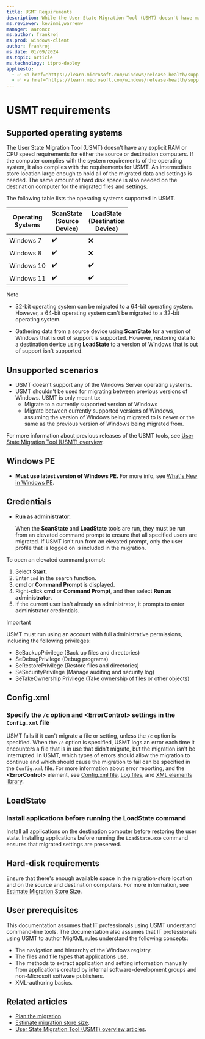 ```yaml
---
title: USMT Requirements
description: While the User State Migration Tool (USMT) doesn't have many requirements, these tips and tricks can help smooth the migration process.
ms.reviewer: kevinmi,warrenw
manager: aaroncz
ms.author: frankroj
ms.prod: windows-client
author: frankroj
ms.date: 01/09/2024
ms.topic: article
ms.technology: itpro-deploy
appliesto:
  - ✅ <a href="https://learn.microsoft.com/windows/release-health/supported-versions-windows-client" target="_blank">Windows 11</a>
  - ✅ <a href="https://learn.microsoft.com/windows/release-health/supported-versions-windows-client" target="_blank">Windows 10</a>
---
```


# USMT requirements

## Supported operating systems

The User State Migration Tool (USMT) doesn't have any explicit RAM or CPU speed requirements for either the source or destination computers. If the computer complies with the system requirements of the operating system, it also complies with the requirements for USMT. An intermediate store location large enough to hold all of the migrated data and settings is needed. The same amount of hard disk space is also needed on the destination computer for the migrated files and settings.

The following table lists the operating systems supported in USMT.

| Operating<br>Systems | ScanState<br>(Source<br>Device)| LoadState<br>(Destination<br>Device)|
|--- |--- |--- |
|Windows 7|✔️|❌|
|Windows 8|✔️|❌|
|Windows 10|✔️|✔️|
|Windows 11|✔️|✔️|

> [!NOTE]
>
> - 32-bit operating system can be migrated to a 64-bit operating system. However, a 64-bit operating system can't be migrated to a 32-bit operating system.
>
> - Gathering data from a source device using **ScanState** for a version of Windows that is out of support is supported. However, restoring data to a destination device using **LoadState** to a version of Windows that is out of support isn't supported.

## Unsupported scenarios

- USMT doesn't support any of the Windows Server operating systems.
- USMT shouldn't be used for migrating between previous versions of Windows. USMT is only meant to:
  - Migrate to a currently supported version of Windows
  - Migrate between currently supported versions of Windows, assuming the version of Windows being migrated to is newer or the same as the previous version of Windows being migrated from.

For more information about previous releases of the USMT tools, see [User State Migration Tool (USMT) overview](/previous-versions/windows/hh825227(v=win.10)).

## Windows PE

- **Must use latest version of Windows PE.** For more info, see [What's New in Windows PE](/windows-hardware/manufacture/desktop/whats-new-in-windows-pe-s14).

## Credentials

- **Run as administrator.**

  When the **ScanState** and **LoadState** tools are run, they must be run from an elevated command prompt to ensure that all specified users are migrated. If USMT isn't run from an elevated prompt, only the user profile that is logged on is included in the migration.

To open an elevated command prompt:

1. Select **Start**.
1. Enter `cmd` in the search function.
1. **cmd** or **Command Prompt** is displayed.
1. Right-click **cmd** or **Command Prompt**, and then select **Run as administrator**.
1. If the current user isn't already an administrator, it prompts to enter administrator credentials.

> [!IMPORTANT]
>
> USMT must run using an account with full administrative permissions, including the following privileges:
>
> - SeBackupPrivilege (Back up files and directories)
> - SeDebugPrivilege (Debug programs)
> - SeRestorePrivilege (Restore files and directories)
> - SeSecurityPrivilege (Manage auditing and security log)
> - SeTakeOwnership Privilege (Take ownership of files or other objects)

## Config.xml

### Specify the `/c` option and \<ErrorControl\> settings in the `Config.xml` file

USMT fails if it can't migrate a file or setting, unless the `/c` option is specified. When the `/c` option is specified, USMT logs an error each time it encounters a file that is in use that didn't migrate, but the migration isn't be interrupted. In USMT, which types of errors should allow the migration to continue and which should cause the migration to fail can be specified in the `Config.xml` file. For more information about error reporting, and the **\<ErrorControl\>** element, see [Config.xml file](usmt-configxml-file.md#errorcontrol), [Log files](usmt-log-files.md), and [XML elements library](usmt-xml-elements-library.md).

## LoadState

### Install applications before running the LoadState command

Install all applications on the destination computer before restoring the user state. Installing applications before running the `LoadState.exe` command ensures that migrated settings are preserved.

## Hard-disk requirements

Ensure that there's enough available space in the migration-store location and on the source and destination computers. For more information, see [Estimate Migration Store Size](usmt-estimate-migration-store-size.md).

## User prerequisites

This documentation assumes that IT professionals using USMT understand command-line tools. The documentation also assumes that IT professionals using USMT to author MigXML rules understand the following concepts:

- The navigation and hierarchy of the Windows registry.
- The files and file types that applications use.
- The methods to extract application and setting information manually from applications created by internal software-development groups and non-Microsoft software publishers.
- XML-authoring basics.

## Related articles

- [Plan the migration](usmt-plan-your-migration.md).
- [Estimate migration store size](usmt-estimate-migration-store-size.md).
- [User State Migration Tool (USMT) overview articles](usmt-topics.md).
